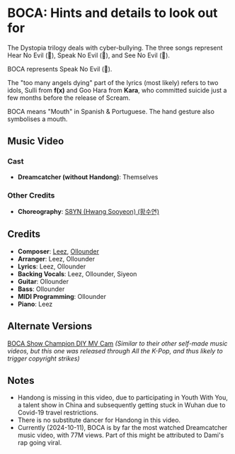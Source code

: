 # BOCA: Hints and details to look out for

The Dystopia trilogy deals with cyber-bullying. The three songs
represent Hear No Evil (🙉), Speak No Evil (🙊), and See No Evil (🙈).

BOCA represents Speak No Evil (🙊).

The "too many angels dying" part of the lyrics (most likely) refers to two idols, Sulli from **f(x)** and Goo Hara from **Kara**,
who committed suicide just a few months before the release of Scream.

BOCA means "Mouth" in Spanish & Portuguese. The hand gesture also symbolises a mouth.

## Music Video

### Cast

* **Dreamcatcher (without Handong)**: Themselves

### Other Credits

* **Choreography**: [S8YN (Hwang Sooyeon) (황수연)](https://kpop.fandom.com/wiki/Hwang_Sooyeon)

## Credits

* **Composer**: [Leez](https://www.discogs.com/artist/6450670-Leez-2), [Ollounder](https://www.discogs.com/artist/6450665-Ollounder)
* **Arranger**: Leez, Ollounder
* **Lyrics**: Leez, Ollounder
* **Backing Vocals**: Leez, Ollounder, Siyeon
* **Guitar**: Ollounder
* **Bass**: Ollounder
* **MIDI Programming**: Ollounder
* **Piano**: Leez

## Alternate Versions

[BOCA Show Champion DIY MV Cam](https://www.youtube.com/watch?v=GxjVPNviBN0) *(Similar to their other self-made music videos, but this one was released through All the K-Pop, and thus likely to trigger copyright strikes)*

## Notes

* Handong is missing in this video, due to participating in Youth With You, a talent show in China and subsequently getting stuck in Wuhan due to Covid-19 travel restrictions.
* There is no substitute dancer for Handong in this video.
* Currently (2024-10-11), BOCA is by far the most watched Dreamcatcher music video, with 77M views.
  Part of this might be attributed to Dami's rap going viral.
